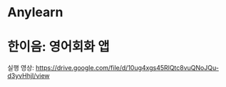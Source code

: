 # Anylearn
한이음: 영어회화 앱
========================
실행 영상: https://drive.google.com/file/d/10ug4xgs45RlQtc8vuQNoJQu-d3yvHhjI/view
